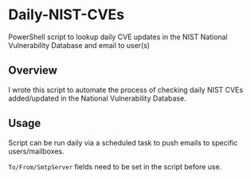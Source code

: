 # Daily-NIST-CVEs
PowerShell script to lookup daily CVE updates in the NIST National Vulnerability Database and email to user(s)

## Overview
I wrote this script to automate the process of checking daily NIST CVEs added/updated in the National Vulnerability Database.

## Usage
Script can be run daily via a scheduled task to push emails to specific users/mailboxes.

`To/From/SmtpServer` fields need to be set in the script before use.
